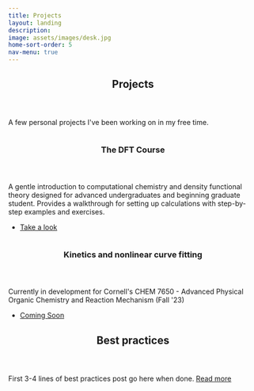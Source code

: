 ```yaml
---
title: Projects
layout: landing
description: 
image: assets/images/desk.jpg
home-sort-order: 5
nav-menu: true
---
```


<!-- Main -->
<div id="main">

<!-- One -->
<section id="one">
    <div class="inner">
        <header class="major">
            <h2>Projects</h2>
        </header>
        <p>A few personal projects I've been working on in my free time.
        </p>
    </div>
</section>

<!-- Two -->
<section id="two" class="spotlights">
    <section>
        <a href="https://thisisntnathan.github.io/dftCourse/introduction.html" target="_blank" class="image">
            <img src="{% link assets/images/teaching/graph.jpg %}" alt="" data-position="center center" />
        </a>
        <div class="content">
            <div class="inner">
                <header class="major">
                    <h3>The DFT Course</h3>
                </header>
                <p> A gentle introduction to computational chemistry and density functional theory designed for advanced undergraduates and beginning graduate student. Provides a walkthrough for setting up calculations with step-by-step examples and exercises.
                </p>
                <ul class="actions">
                    <li><a href="https://thisisntnathan.github.io/dftCourse/introduction.html" target="_blank" class="button next">Take a look</a></li>
                </ul>
            </div>
        </div>
    </section>
    <section>
        <a href="" target="_blank" class="image">
            <img src="{% link assets/images/teaching/chemical-kinetics.jpg %}" alt="" data-position="top center" />
        </a>
        <div class="content">
            <div class="inner">
                <header class="major">
                    <h3>Kinetics and nonlinear curve fitting</h3>
                </header>
                <p>Currently in development for Cornell's CHEM 7650 - Advanced Physical Organic Chemistry and Reaction Mechanism (Fall '23)
                </p>
                <ul class="actions">
                    <li><a href="" target="_blank" class="button">Coming Soon</a></li>
                </ul>
            </div>
        </div>
    </section>
</section>

<!-- One -->
<section id="one">
    <div class="inner">
        <header class="major">
            <h2>Best practices</h2>
        </header>
        <p>First 3-4 lines of best practices post go here when done. <a href='/thoughts/best.html'>Read more</a>
        </p>
    </div>
</section>
